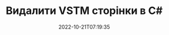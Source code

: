 ---
############################# Static ############################
layout: "auto-gen-merger"
date: 2022-10-21T07:19:35
draft: false
otherformats: epub html mht mhtml odp ods odt one otp ott pdf pps ppsx ppt pptx rtf

############################# Head ############################
head_title: "Видалити сторінки VSTM у C#"
head_description: "Вилучіть або видаліть одну сторінку чи колекцію сторінок із файлу VSTM у C#, змінивши порядок сторінок на протилежний за допомогою API об’єднання документів."

############################# Header ############################
title: "Видалити VSTM сторінки в C#"
description: "Видаліть сторінки VSTM із кількома рядками коду .NET."
bg_image: "https://cms.admin.containerize.com/templates/aspose/App_Themes/V3/images/bg/header1.png"
bg_overlay: false
button:
    enable: true
    icon: "fas fa-arrow-down"
    label: "Завантажте безкоштовну пробну версію"
    link: "https://downloads.groupdocs.com/merger/net"

############################# SubMenu ############################
submenu:
    enable: true

    left:
        img_alt: "GroupDocs.Merger for .NET"
        image: "https://cms.admin.containerize.com/templates/groupdocs/images/product-logos/90x90-noborder/groupdocs-merger-net.png"
        product: "GroupDocs.Merger"
        platform: ".NET"

    middle:
        button:

            # button loop
            - link: "https://apireference.groupdocs.com/merger/net"
              text: "Довідник API"

            # button loop
            - link: "https://github.com/groupdocs-merger"
              text: "Приклади коду"

            # button loop
            - link: "https://products.groupdocs.app/merger/family"
              text: "Живі демонстрації"

            # button loop
            - link: "https://purchase.groupdocs.com/pricing/merger/net"
              text: "Ціноутворення"

    right:
        link_download: "https://downloads.groupdocs.com/merger"
        link_learn: "https://docs.groupdocs.com/merger/net"
        link_buy: "https://purchase.groupdocs.com"

############################# About ############################
about:
    enable: true
    title: "Про API GroupDocs.Merger for .NET"
    content: |
        [GroupDocs.Merger for .NET](/uk/merger/net/) пропонує просте рішення для безпечного об’єднання та розділення між широким діапазоном форматів документів, включаючи PDF, Microsoft Office (Word, Excel, PowerPoint). , OneNote), OpenDocument, HTML, зображення та багато іншого в програмах .NET. Додавши лише кілька рядків коду, виконайте кілька операцій з документами, наприклад переміщення, видалення, поворот, заміну, вилучення або зміну орієнтації сторінок у документах. API об’єднання документів також підтримує попередній перегляд сторінок документа як зображення для аналізу структури документа, форматування та вмісту на сторінці.
        
        GroupDocs.Merger API є правильним вибором для корпоративних рішень, яким потрібні функції видалення сторінок файлів. Ці API добре підтримуються на всіх основних операційних системах і платформах, включаючи .NET Framework, .NET Standard, .NET Core, Mono.

############################# Steps ############################
steps:
    enable: true
    title_left: "Видалити сторінки файлу VSTM у .NET"
    content_left: |
        [GroupDocs.Merger for .NET](/uk/merger/net/) спрощує розробникам C# видаляти одну чи кілька конкретних сторінок у VSTM файл, виконавши кілька простих кроків.
        
        * Ініціалізуйте **RemoveOptions** номерами сторінок, які потрібно видалити.
        * Створіть новий екземпляр **Merger** і передайте вихідний шлях до документа як параметр конструктора.
        * Викличте **RemovePages** і передайте об’єкт **RemoveOptions**.
        * Викличте **Save** та вкажіть шлях до файлу для збереження отриманого документа.

    title_right: "Системні вимоги"
    content_right: |
        API GroupDocs.Merger for .NET підтримуються на всіх основних платформах і операційних системах. Перш ніж виконувати наведений нижче код, переконайтеся, що у вашій системі встановлено такі передумови.

        * Операційні системи: Microsoft Windows, Linux, MacOS
        * Середовища розробки: Visual Studio, Xamarin, MonoDevelop
        * Каркаси: .NET Framework, .NET Standard, .NET Core, Mono
        * Завантажте останню версію GroupDocs.Merger for .NET з [NuGet](https://www.nuget.org/packages/groupdocs.merger)
         
    code: |
     {{% merger/additional-styles %}}
     {{< merger/code-merger title="Як видалити сторінки файлу VSTM за допомогою прикладу коду C#">}}

        ```csharp    
        // Видаліть сторінки файлу VSTM за допомогою API GroupDocs.Merger
        // Ініціалізувати клас RemoveOptions вибраними номерами сторінок
        RemoveOptions removeOptions = new RemoveOptions(new int[] { 3, 6 });

        // Створення екземпляра злиття з вхідним документом VSTM
        using (Merger merger = new Merger("input.vstm"))
          {
            // Викличте метод RemovePages і передайте йому об’єкт RemoveOptions
            merger.RemovePages(removeOptions);
    
            // Викличте метод збереження та передайте потрібний шлях до файлу, щоб зберегти вихідний документ
            merger.Save("output.vstm");
          }
        ```
     {{< /merger/code-merger >}}

############################# Demos ############################
demos:
    enable: true
    title: "Демонстрації в прямому ефірі - видаліть VSTM сторінки онлайн"
    content: |
       Видаліть сторінки файлу VSTM просто зараз, відвідавши веб-сайт [GroupDocs.Merger Live Demos](https://products.groupdocs.app/splitter/remove-pages/vstm).
       Жива демонстрація має такі переваги.
        
############################# About Formats ############################
about_formats:
    enable: true

############################# More Formats ############################
more_formats:
    enable: true
    title: "Видалення сторінок з інших форматів документів"
    content: |
        .NET API об’єднання та розділення документів для форматів файлів і зображень. Видаліть деякі популярні формати файлів, як зазначено нижче.

############################# Back to top ###############################
back_to_top:
    enable: true
---